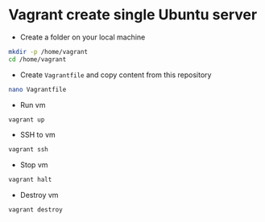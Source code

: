 # Vagrant create single Ubuntu server

- Create a folder on your local machine

```sh
mkdir -p /home/vagrant
cd /home/vagrant
```

- Create `Vagrantfile` and copy content from this repository

```sh
nano Vagrantfile
```

- Run vm

```sh
vagrant up
```

- SSH to vm

```sh
vagrant ssh
```

- Stop vm

```sh
vagrant halt
```

- Destroy vm

```sh
vagrant destroy
```
